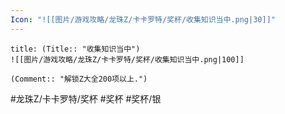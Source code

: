 ```yaml
---
Icon: "![[图片/游戏攻略/龙珠Z/卡卡罗特/奖杯/收集知识当中.png|30]]"
---
```

```ad-common-silver-trophy
title: (Title:: "收集知识当中")
![[图片/游戏攻略/龙珠Z/卡卡罗特/奖杯/收集知识当中.png|100]]

(Comment:: "解锁Z大全200项以上.")
```

#龙珠Z/卡卡罗特/奖杯 #奖杯 #奖杯/银

